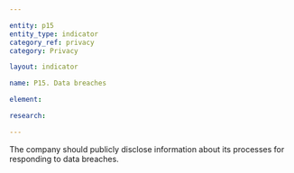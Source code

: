 ```yaml
---

entity: p15
entity_type: indicator
category_ref: privacy
category: Privacy

layout: indicator

name: P15. Data breaches

element: 

research: 

---
```

The company should publicly disclose information about its processes for responding to data breaches.